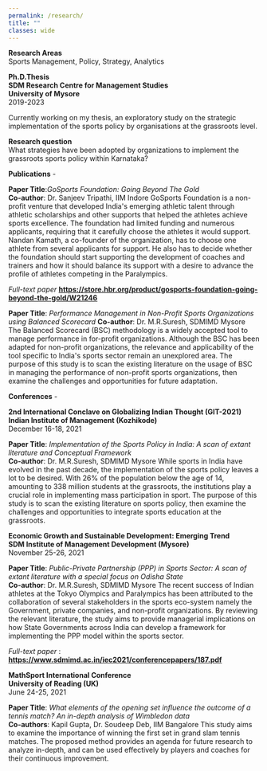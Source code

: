 ```yaml
---
permalink: /research/
title: ""
classes: wide
---
```

**Research Areas**  
Sports Management, Policy, Strategy, Analytics 

**Ph.D.Thesis**  
**SDM Research Centre for Management Studies**  
**University of Mysore**  
2019-2023 

Currently working on my thesis, an exploratory study on the strategic implementation of the sports policy by organisations at the grassroots level. 

**Research question**     
What strategies have been adopted by organizations to implement the grassroots sports policy within Karnataka?  

**Publications** -     

**Paper Title**:*GoSports Foundation: Going Beyond The Gold*  
**Co-author**: Dr. Sanjeev Tripathi, IIM Indore
GoSports Foundation is a non-profit venture that developed India's emerging athletic talent through athletic scholarships and other supports that helped the athletes achieve sports excellence. The foundation had limited funding and numerous applicants, requiring that it carefully choose the athletes it would support. Nandan Kamath, a co-founder of the organization, has to choose one athlete from several applicants for support. He also has to decide whether the foundation should start supporting the development of coaches and trainers and how it should balance its support with a desire to advance the profile of athletes competing in the Paralympics.

*Full-text paper* **https://store.hbr.org/product/gosports-foundation-going-beyond-the-gold/W21246** 

**Paper Title**: *Performance Management in Non-Profit Sports Organizations using Balanced Scorecard*
**Co-author**: Dr. M.R.Suresh, SDMIMD Mysore  
The Balanced Scorecard (BSC) methodology is a widely accepted tool to manage performance in for-profit organizations. Although the BSC has been adapted for non-profit organizations, the relevance and applicability of the tool specific to India's sports sector remain an unexplored area. The purpose of this study is to scan the existing literature on the usage of BSC in managing the performance of non-profit sports organizations, then examine the challenges and opportunities for future adaptation. 

**Conferences** -        

**2nd International Conclave on Globalizing Indian Thought (GIT-2021)  
Indian Institute of Management (Kozhikode)**  
December 16-18, 2021 

**Paper Title**: *Implementation of the Sports Policy in India: A scan of extant literature and Conceptual Framework*  
**Co-author**: Dr. M.R.Suresh, SDMIMD Mysore
While sports in India have evolved in the past decade, the implementation of the sports policy leaves a lot to be desired. With 26% of the population below the age of 14, amounting to 338 million students at the grassroots, the institutions play a crucial role in implementing mass participation in sport. The purpose of this study is to scan the existing literature on sports policy, then examine the challenges and opportunities to integrate sports education at the grassroots.   

**Economic Growth and Sustainable Development: Emerging Trend  
SDM Institute of Management Development (Mysore)**   
November 25-26, 2021

**Paper Title**: *Public-Private Partnership (PPP) in Sports Sector: A scan of extant literature with a special focus on Odisha State*   
**Co-author**: Dr. M.R.Suresh, SDMIMD Mysore
The recent success of Indian athletes at the Tokyo Olympics and Paralympics has been attributed to the collaboration of several stakeholders in the sports eco-system namely the Government, private companies, and non-profit organizations. By reviewing the relevant literature, the study aims to provide managerial implications on how State Governments across India can develop a framework for implementing the PPP model within the sports sector.

*Full-text paper* : **https://www.sdmimd.ac.in/iec2021/conferencepapers/187.pdf**  


**MathSport International Conference  
University of Reading (UK)**    
 June 24-25, 2021

**Paper Title**: *What elements of the opening set influence the outcome of a tennis match? An in-depth analysis of Wimbledon data*   
**Co-authors**: Kapil Gupta, Dr. Soudeep Deb, IIM Bangalore
This study aims to examine the importance of winning the first set in grand slam tennis matches. The proposed method provides an agenda for future research to analyze in-depth, and can be used effectively by players and coaches for their continuous improvement.

